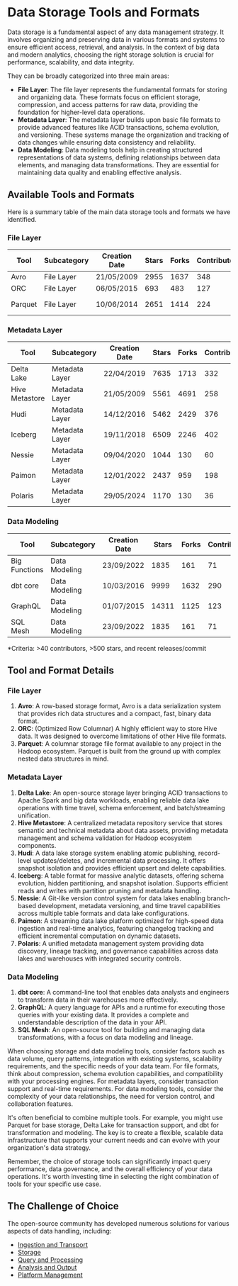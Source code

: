 # Data Storage Tools and Formats

Data storage is a fundamental aspect of any data management strategy. It involves organizing and preserving data in various formats and systems to ensure efficient access, retrieval, and analysis. In the context of big data and modern analytics, choosing the right storage solution is crucial for performance, scalability, and data integrity.

They can be broadly categorized into three main areas:
- **File Layer**: The file layer represents the fundamental formats for storing and organizing data. These formats focus on efficient storage, compression, and access patterns for raw data, providing the foundation for higher-level data operations.
- **Metadata Layer**: The metadata layer builds upon basic file formats to provide advanced features like ACID transactions, schema evolution, and versioning. These systems manage the organization and tracking of data changes while ensuring data consistency and reliability.
- **Data Modeling**: Data modeling tools help in creating structured representations of data systems, defining relationships between data elements, and managing data transformations. They are essential for maintaining data quality and enabling effective analysis.

## Available Tools and Formats

Here is a summary table of the main data storage tools and formats we have identified.

### File Layer

| Tool | Subcategory | Creation Date | Stars | Forks | Contributors | Last Release | Latest Commit | Meets Criteria* | Link |
|---|---|---|---|---|---|---|---|---|---|
| Avro | File Layer | 21/05/2009 | 2955 | 1637 | 348 | 05/08/2024 | 22/11/2024 | Yes | https://github.com/apache/avro |
| ORC | File Layer | 06/05/2015 | 693 | 483 | 127 | 14/11/2024 | 24/11/2024 | Yes | https://github.com/apache/orc |
| Parquet | File Layer | 10/06/2014 | 2651 | 1414 | 224 | 11/11/2024 | 25/11/2024 | Yes | https://github.com/apache/parquet-mr |

### Metadata Layer

| Tool | Subcategory | Creation Date | Stars | Forks | Contributors | Last Release | Latest Commit | Meets Criteria* | Link |
|---|---|---|---|---|---|---|---|---|---|
| Delta Lake | Metadata Layer | 22/04/2019 | 7635 | 1713 | 332 | 26/09/2024 | 25/11/2024 | Yes | https://github.com/delta-io/delta |
| Hive Metastore | Metadata Layer | 21/05/2009 | 5561 | 4691 | 258 | N/A | 25/11/2024 | Yes | https://github.com/apache/hive |
| Hudi | Metadata Layer | 14/12/2016 | 5462 | 2429 | 376 | 16/07/2024 | 26/11/2024 | Yes | https://github.com/apache/hudi |
| Iceberg | Metadata Layer | 19/11/2018 | 6509 | 2246 | 402 | 08/11/2024 | 26/11/2024 | Yes | https://github.com/apache/iceberg |
| Nessie | Metadata Layer | 09/04/2020 | 1044 | 130 | 60 | 20/11/2024 | 25/11/2024 | Yes | https://github.com/projectnessie/nessie |
| Paimon | Metadata Layer | 12/01/2022 | 2437 | 959 | 198 | N/A | 26/11/2024 | Yes | https://github.com/apache/paimon |
| Polaris | Metadata Layer | 29/05/2024 | 1170 | 130 | 36 | N/A | 25/11/2024 | Yes | https://github.com/apache/polaris |

### Data Modeling

| Tool | Subcategory | Creation Date | Stars | Forks | Contributors | Last Release | Latest Commit | Meets Criteria* | Link |
|---|---|---|---|---|---|---|---|---|---|
| Big Functions | Data Modeling | 23/09/2022 | 1835 | 161 | 71 | 22/11/2024 | 22/11/2024 | No | https://github.com/unytics/bigfunctions |
| dbt core | Data Modeling | 10/03/2016 | 9999 | 1632 | 290 | 21/11/2024 | 21/11/2024 | Yes | https://github.com/dbt-labs/dbt-core |
| GraphQL | Data Modeling | 01/07/2015 | 14311 | 1125 | 123 | 27/10/2021 | 21/11/2024 | Yes | https://github.com/graphql/graphql-spec |
| SQL Mesh | Data Modeling | 23/09/2022 | 1835 | 161 | 71 | 22/11/2024 | 22/11/2024 | Yes | https://github.com/TobikoData/sqlmesh |

*Criteria: >40 contributors, >500 stars, and recent releases/commit

## Tool and Format Details

### File Layer

1. **Avro**: A row-based storage format, Avro is a data serialization system that provides rich data structures and a compact, fast, binary data format.
2. **ORC**: (Optimized Row Columnar) A highly efficient way to store Hive data. It was designed to overcome limitations of other Hive file formats.
3. **Parquet**: A columnar storage file format available to any project in the Hadoop ecosystem. Parquet is built from the ground up with complex nested data structures in mind.

### Metadata Layer

1. **Delta Lake**: An open-source storage layer bringing ACID transactions to Apache Spark and big data workloads, enabling reliable data lake operations with time travel, schema enforcement, and batch/streaming unification.
2. **Hive Metastore**: A centralized metadata repository service that stores semantic and technical metadata about data assets, providing metadata management and schema validation for Hadoop ecosystem components.
3. **Hudi**: A data lake storage system enabling atomic publishing, record-level updates/deletes, and incremental data processing. It offers snapshot isolation and provides efficient upsert and delete capabilities.
4. **Iceberg**: A table format for massive analytic datasets, offering schema evolution, hidden partitioning, and snapshot isolation. Supports efficient reads and writes with partition pruning and metadata handling.
5. **Nessie**: A Git-like version control system for data lakes enabling branch-based development, metadata versioning, and time travel capabilities across multiple table formats and data lake configurations.
6. **Paimon**: A streaming data lake platform optimized for high-speed data ingestion and real-time analytics, featuring changelog tracking and efficient incremental computation on dynamic datasets.
7. **Polaris**: A unified metadata management system providing data discovery, lineage tracking, and governance capabilities across data lakes and warehouses with integrated security controls.

### Data Modeling

1. **dbt core**: A command-line tool that enables data analysts and engineers to transform data in their warehouses more effectively.
2. **GraphQL**: A query language for APIs and a runtime for executing those queries with your existing data. It provides a complete and understandable description of the data in your API.
3. **SQL Mesh**: An open-source tool for building and managing data transformations, with a focus on data modeling and lineage.

When choosing storage and data modeling tools, consider factors such as data volume, query patterns, integration with existing systems, scalability requirements, and the specific needs of your data team. For file formats, think about compression, schema evolution capabilities, and compatibility with your processing engines. For metadata layers, consider transaction support and real-time requirements. For data modeling tools, consider the complexity of your data relationships, the need for version control, and collaboration features.

It's often beneficial to combine multiple tools. For example, you might use Parquet for base storage, Delta Lake for transaction support, and dbt for transformation and modeling. The key is to create a flexible, scalable data infrastructure that supports your current needs and can evolve with your organization's data strategy.

Remember, the choice of storage tools can significantly impact query performance, data governance, and the overall efficiency of your data operations. It's worth investing time in selecting the right combination of tools for your specific use case.

## The Challenge of Choice
The open-source community has developed numerous solutions for various aspects of data handling, including:
- [Ingestion and Transport](01.ingestion_and_transport.md)
- [Storage](02.storage.md)
- [Query and Processing](03.query_and_processing.md)
- [Analysis and Output](04.analysis_and_output.md)
- [Platform Management](05.platform_management.md)